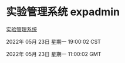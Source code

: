 # 实验管理系统 expadmin
[实验管理系统](http://59.174.24.182:56808/expadmin-782313d2-e1b1-4ea7-932e-3a55e6a1a4d0/)

2022年 05月 23日 星期一 19:00:02 CST

2022年 05月 23日 星期一 11:00:02 GMT
